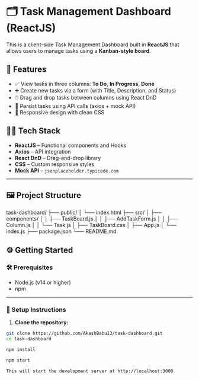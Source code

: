 # 🗂️ Task Management Dashboard (ReactJS)

This is a client-side Task Management Dashboard built in **ReactJS** that allows users to manage tasks using a **Kanban-style board**.

## 🚀 Features

- ✅ View tasks in three columns: **To Do**, **In Progress**, **Done**
- ➕ Create new tasks via a form (with Title, Description, and Status)
- 🖱️ Drag and drop tasks between columns using React DnD
- 🔄 Persist tasks using API calls (axios + mock API)
- 🎨 Responsive design with clean CSS

## 🧑‍💻 Tech Stack

- **ReactJS** – Functional components and Hooks
- **Axios** – API integration
- **React DnD** – Drag-and-drop library
- **CSS** – Custom responsive styles
- **Mock API** – `jsonplaceholder.typicode.com`

---

## 🖼️ Project Structure

task-dashboard/
├── public/
│ └── index.html
├── src/
│ ├── components/
│ │ ├── TaskBoard.js
│ │ ├── AddTaskForm.js
│ │ ├── Column.js
│ │ └── Task.js
│ ├── TaskBoard.css
│ ├── App.js
│ └── index.js
├── package.json
└── README.md

## ⚙️ Getting Started

### 🛠 Prerequisites

- Node.js (v14 or higher)
- npm

---

### 🔧 Setup Instructions

1. **Clone the repository:**

```bash
git clone https://github.com/AkashBabu13/task-dashboard.git
cd task-dashboard

npm install

npm start

This will start the development server at http://localhost:3000
```
